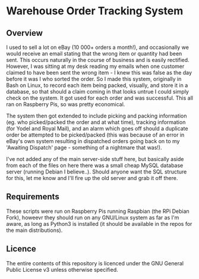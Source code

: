 # Warehouse Order Tracking System

## Overview
I used to sell a lot on eBay (10 000+ orders a month!), and occasionally we would receive an email stating that the wrong item or quantity had been sent. This occurs naturally in the course of business and is easily rectified. However, I was sitting at my desk reading my emails when one customer claimed to have been sent the wrong item - I knew this was false as the day before it was I who sorted the order. So I made this system, originally in Bash on Linux, to record each item being packed, visually, and store it in a database, so that should a claim coming in that looks untrue I could simply check on the system. It got used for each order and was successful. This all ran on Raspberry Pis, so was pretty economical.

The system then got extended to include picking and packing information (eg. who picked/packed the order and at what time), tracking information (for Yodel and Royal Mail), and an alarm which goes off should a duplicate order be attempted to be picked/packed (this was because of an error in eBay's own system resulting in dispatched orders going back on to my 'Awaiting Dispatch' page - something of a nightmare that was!).

I've not added any of the main server-side stuff here, but basically aside from each of the files on here there was a small cheap MySQL database server (running Debian I believe..). Should anyone want the SQL structure for this, let me know and I'll fire up the old server and grab it off there.

## Requirements
These scripts were run on Raspberry Pis running Raspbian (the RPi Debian Fork), howeevr they should run on any GNU/Linux system as far as I'm aware, as long as Python3 is installed (it should be available in the repos for the main distributions).

## Licence
The entire contents of this repository is licenced under the GNU General Public License v3 unless otherwise specified.

